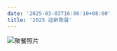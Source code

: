 ```yaml
---
date: '2025-03-03T16:06:10+08:00'
title: '2025 迎新聚餐'
---
```


![聚餐照片](../images/2025-new-member.webp)
